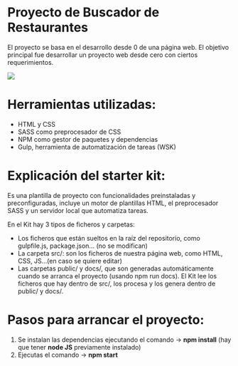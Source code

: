 
# Proyecto de Buscador de Restaurantes

El proyecto se basa en el desarrollo desde 0 de una página web. El objetivo principal fue desarrollar un proyecto web desde cero con ciertos requerimientos. 


<img src='https://github.com/francescabentin.github.io/project/main/src/images/readme.png'>



# Herramientas utilizadas:
- HTML y CSS
- SASS como preprocesador de CSS
- NPM como gestor de paquetes y dependencias
- Gulp, herramienta de automatización de tareas (WSK)

# Explicación del starter kit:
Es una plantilla de proyecto con funcionalidades preinstaladas y preconfiguradas, incluye un motor de plantillas HTML, el preprocesador SASS y un servidor local que automatiza tareas.

En el Kit hay 3 tipos de ficheros y carpetas:

- Los ficheros que están sueltos en la raíz del repositorio, como gulpfile.js, package.json... (no se modifican)
- La carpeta src/: son los ficheros de nuestra página web, como HTML, CSS, JS...(en caso se quiere editar)
- Las carpetas public/ y docs/, que son generadas automáticamente cuando se arranca el proyecto (usando npm run docs). El Kit lee los ficheros que hay dentro de src/, los procesa y los genera dentro de public/ y docs/.

# Pasos para arrancar el proyecto:
1. Se instalan las dependencias ejecutando el comando -> **npm install** (hay que tener **node JS** previamente instalado)
2. Ejecutas el comando -> **npm start**





